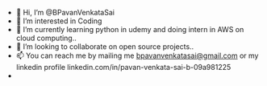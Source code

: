 - 👋 Hi, I’m @BPavanVenkataSai
- 👀 I’m interested in Coding 
- 🌱 I’m currently learning python in udemy and doing intern in AWS on cloud computing..
- 💞️ I’m looking to collaborate on open source projects..
- 📫 You can reach me by mailing me bpavanvenkatasai@gmail.com 
  or my linkedin profile linkedin.com/in/pavan-venkata-sai-b-09a981225
- 

<!---
BPavanVenkataSai/BPavanVenkataSai is a ✨ special ✨ repository because its `README.md` (this file) appears on your GitHub profile.
You can click the Preview link to take a look at your changes.
--->
